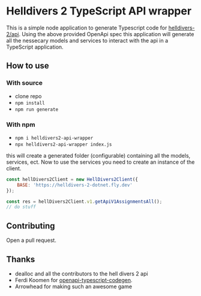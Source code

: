 # Helldivers 2 TypeScript API wrapper

This is a simple node application to generate Typescript code for [helldivers-2/api](https://github.com/helldivers-2/api). Using the above provided OpenApi spec this application will generate all the nessecary models and services to interact with the api in a TypeScript application.

## How to use
### With source
- clone repo
- ``npm install``
- ``npm run generate``

### With npm
- ``npm i helldivers2-api-wrapper``
- ``npx helldivers2-api-wrapper index.js``

this will create a generated folder (configurable) containing all the models, services, ect.
Now to use the services you need to create an instance of the client.

``` javascript
const hellDivers2Client = new HellDivers2Client({
    BASE: 'https://helldivers-2-dotnet.fly.dev'
});

const res = hellDivers2Client.v1.getApiV1AssignmentsAll();
// do stuff
```


## Contributing
Open a pull request.

## Thanks
- dealloc and all the contributors to the hell divers 2 api
- Ferdi Koomen for [openapi-typescript-codegen](https://www.npmjs.com/package/openapi-typescript-codegen).
- Arrowhead for making such an awesome game
